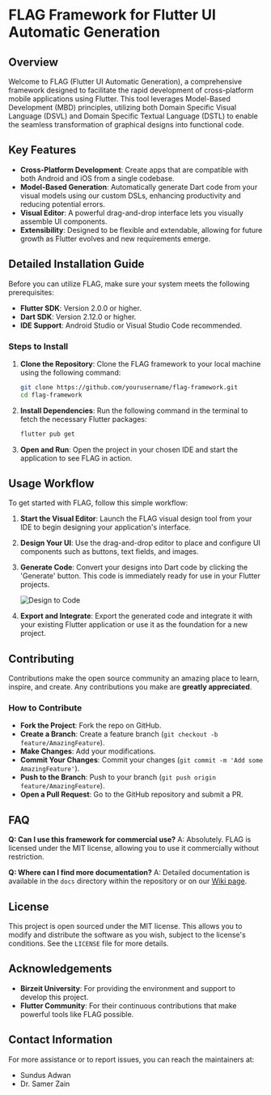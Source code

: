 # FLAG Framework for Flutter UI Automatic Generation

## Overview
Welcome to FLAG (Flutter UI Automatic Generation), a comprehensive framework designed to facilitate the rapid development of cross-platform mobile applications using Flutter. This tool leverages Model-Based Development (MBD) principles, utilizing both Domain Specific Visual Language (DSVL) and Domain Specific Textual Language (DSTL) to enable the seamless transformation of graphical designs into functional code.

## Key Features
- **Cross-Platform Development**: Create apps that are compatible with both Android and iOS from a single codebase.
- **Model-Based Generation**: Automatically generate Dart code from your visual models using our custom DSLs, enhancing productivity and reducing potential errors.
- **Visual Editor**: A powerful drag-and-drop interface lets you visually assemble UI components.
- **Extensibility**: Designed to be flexible and extendable, allowing for future growth as Flutter evolves and new requirements emerge.

## Detailed Installation Guide
Before you can utilize FLAG, make sure your system meets the following prerequisites:
- **Flutter SDK**: Version 2.0.0 or higher.
- **Dart SDK**: Version 2.12.0 or higher.
- **IDE Support**: Android Studio or Visual Studio Code recommended.

### Steps to Install
1. **Clone the Repository**:
   Clone the FLAG framework to your local machine using the following command:
   ```bash
   git clone https://github.com/yourusername/flag-framework.git
   cd flag-framework
   ```
2. **Install Dependencies**:
   Run the following command in the terminal to fetch the necessary Flutter packages:
   ```bash
   flutter pub get
   ```
3. **Open and Run**:
   Open the project in your chosen IDE and start the application to see FLAG in action.

## Usage Workflow
To get started with FLAG, follow this simple workflow:

1. **Start the Visual Editor**:
   Launch the FLAG visual design tool from your IDE to begin designing your application's interface.

2. **Design Your UI**:
   Use the drag-and-drop editor to place and configure UI components such as buttons, text fields, and images.

3. **Generate Code**:
   Convert your designs into Dart code by clicking the 'Generate' button. This code is immediately ready for use in your Flutter projects.

   ![Design to Code](path_to_image/DesignToCode.png)

4. **Export and Integrate**:
   Export the generated code and integrate it with your existing Flutter application or use it as the foundation for a new project.

## Contributing
Contributions make the open source community an amazing place to learn, inspire, and create. Any contributions you make are **greatly appreciated**.

### How to Contribute
- **Fork the Project**: Fork the repo on GitHub.
- **Create a Branch**: Create a feature branch (`git checkout -b feature/AmazingFeature`).
- **Make Changes**: Add your modifications.
- **Commit Your Changes**: Commit your changes (`git commit -m 'Add some AmazingFeature'`).
- **Push to the Branch**: Push to your branch (`git push origin feature/AmazingFeature`).
- **Open a Pull Request**: Go to the GitHub repository and submit a PR.

## FAQ
**Q: Can I use this framework for commercial use?**
A: Absolutely. FLAG is licensed under the MIT license, allowing you to use it commercially without restriction.

**Q: Where can I find more documentation?**
A: Detailed documentation is available in the `docs` directory within the repository or on our [Wiki page](https://github.com/yourusername/flag-framework/wiki).

## License
This project is open sourced under the MIT license. This allows you to modify and distribute the software as you wish, subject to the license's conditions. See the `LICENSE` file for more details.

## Acknowledgements
- **Birzeit University**: For providing the environment and support to develop this project.
- **Flutter Community**: For their continuous contributions that make powerful tools like FLAG possible.

## Contact Information
For more assistance or to report issues, you can reach the maintainers at:
- Sundus Adwan 
- Dr. Samer Zain 
